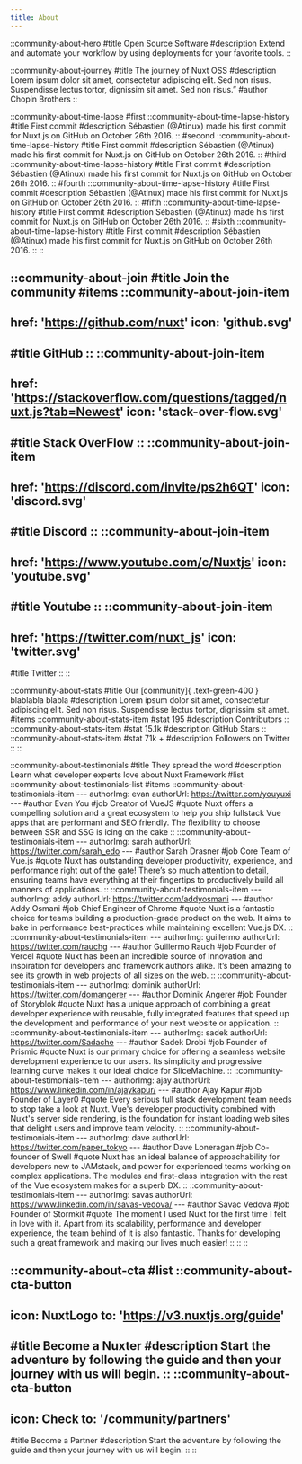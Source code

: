 ```yaml
---
title: About
---
```


::community-about-hero
#title
Open Source Software
#description
Extend and automate your workflow by using deployments for your favorite tools.
::

::community-about-journey
#title
The journey of Nuxt OSS
#description
Lorem ipsum dolor sit amet, consectetur adipiscing elit. Sed non risus. Suspendisse lectus tortor, dignissim sit amet. Sed non risus.”
#author
Chopin Brothers
::

::community-about-time-lapse
#first
  ::community-about-time-lapse-history
  #title
  First commit
  #description
  Sébastien (@Atinux) made his first commit for Nuxt.js on GitHub on October 26th 2016.
  ::
#second
  ::community-about-time-lapse-history
  #title
  First commit
  #description
  Sébastien (@Atinux) made his first commit for Nuxt.js on GitHub on October 26th 2016.
  ::
#third
  ::community-about-time-lapse-history
  #title
  First commit
  #description
  Sébastien (@Atinux) made his first commit for Nuxt.js on GitHub on October 26th 2016.
  ::
#fourth
  ::community-about-time-lapse-history
  #title
  First commit
  #description
  Sébastien (@Atinux) made his first commit for Nuxt.js on GitHub on October 26th 2016.
  ::
#fifth
  ::community-about-time-lapse-history
  #title
  First commit
  #description
  Sébastien (@Atinux) made his first commit for Nuxt.js on GitHub on October 26th 2016.
  ::
#sixth
  ::community-about-time-lapse-history
  #title
  First commit
  #description
  Sébastien (@Atinux) made his first commit for Nuxt.js on GitHub on October 26th 2016.
  ::
::

::community-about-join
#title
Join the community
#items
  ::community-about-join-item
  ---
  href: 'https://github.com/nuxt'
  icon: 'github.svg'
  ---
  #title
  GitHub
  ::
  ::community-about-join-item
  ---
  href: 'https://stackoverflow.com/questions/tagged/nuxt.js?tab=Newest'
  icon: 'stack-over-flow.svg'
  ---
  #title
  Stack OverFlow
  ::
  ::community-about-join-item
  ---
  href: 'https://discord.com/invite/ps2h6QT'
  icon: 'discord.svg'
  ---
  #title
  Discord
  ::
  ::community-about-join-item
  ---
  href: 'https://www.youtube.com/c/Nuxtjs'
  icon: 'youtube.svg'
  ---
  #title
  Youtube
  ::
  ::community-about-join-item
  ---
  href: 'https://twitter.com/nuxt_js'
  icon: 'twitter.svg'
  ---
  #title
  Twitter
  ::
::

::community-about-stats
#title
Our [community]{ .text-green-400 } blablabla blabla
#description
Lorem ipsum dolor sit amet, consectetur adipiscing elit. Sed non risus. Suspendisse lectus tortor, dignissim sit amet.
#items
  ::community-about-stats-item
  #stat
  195
  #description
  Contributors
  ::
  ::community-about-stats-item
  #stat
  15.1k
  #description
  GitHub Stars
  ::
  ::community-about-stats-item
  #stat
  71k +
  #description
  Followers on Twitter
  ::
::

::community-about-testimonials
#title
They spread the word
#description
Learn what developer experts love about Nuxt Framework
#list
  ::community-about-testimonials-list
  #items
    ::community-about-testimonials-item
    ---
    authorImg: evan
    authorUrl: https://twitter.com/youyuxi
    ---
    #author
    Evan You
    #job
    Creator of VueJS
    #quote
    Nuxt offers a compelling solution and a great ecosystem to help you ship fullstack Vue apps that are performant and SEO friendly. The flexibility to choose between SSR and SSG is icing on the cake
    ::
    ::community-about-testimonials-item
    ---
    authorImg: sarah
    authorUrl: https://twitter.com/sarah_edo
    ---
    #author
    Sarah Drasner
    #job
    Core Team of Vue.js
    #quote
    Nuxt has outstanding developer productivity, experience, and performance right out of the gate!
    There’s so much attention to detail, ensuring teams have everything at their fingertips to productively build all manners of applications.
    ::
    ::community-about-testimonials-item
    ---
    authorImg: addy
    authorUrl: https://twitter.com/addyosmani
    ---
    #author
    Addy Osmani
    #job
    Chief Engineer of Chrome
    #quote
    Nuxt is a fantastic choice for teams building a production-grade product on the web. It aims to bake in performance best-practices while maintaining excellent Vue.js DX.
    ::
    ::community-about-testimonials-item
    ---
    authorImg: guillermo
    authorUrl: https://twitter.com/rauchg
    ---
    #author
    Guillermo Rauch
    #job
    Founder of Vercel
    #quote
    Nuxt has been an incredible source of innovation and inspiration for developers and framework authors alike. It’s been amazing to see its growth in web projects of all sizes on the web.
    ::
    ::community-about-testimonials-item
    ---
    authorImg: dominik
    authorUrl: https://twitter.com/domangerer
    ---
    #author
    Dominik Angerer
    #job
    Founder of Storyblok
    #quote
    Nuxt has a unique approach of combining a great developer experience with reusable, fully integrated features that speed up the development and performance of your next website or application.
    ::
    ::community-about-testimonials-item
    ---
    authorImg: sadek
    authorUrl: https://twitter.com/Sadache
    ---
    #author
    Sadek Drobi
    #job
    Founder of Prismic
    #quote
    Nuxt is our primary choice for offering a seamless website development experience to our users. Its simplicity and progressive learning curve makes it our ideal choice for SliceMachine.
    ::
    ::community-about-testimonials-item
    ---
    authorImg: ajay
    authorUrl: https://www.linkedin.com/in/ajaykapur/
    ---
    #author
    Ajay Kapur
    #job
    Founder of Layer0
    #quote
    Every serious full stack development team needs to stop take a look at Nuxt. Vue's developer productivity combined with Nuxt's server side rendering, is the foundation for instant loading web sites that delight users and improve team velocity.
    ::
    ::community-about-testimonials-item
    ---
    authorImg: dave
    authorUrl: https://twitter.com/paper_tokyo
    ---
    #author
    Dave Loneragan
    #job
    Co-founder of Swell
    #quote
    Nuxt has an ideal balance of approachability for developers new to JAMstack, and power for experienced teams working on complex applications. The modules and first-class integration with the rest of the Vue ecosystem makes for a superb DX.
    ::
    ::community-about-testimonials-item
    ---
    authorImg: savas
    authorUrl: https://www.linkedin.com/in/savas-vedova/
    ---
    #author
    Savac Vedova
    #job
    Founder of Stormkit
    #quote
    The moment I used Nuxt for the first time I felt in love with it. Apart from its scalability, performance and developer experience, the team behind of it is also fantastic. Thanks for developing such a great framework and making our lives much easier!
    ::
  ::
::

::community-about-cta
#list
  ::community-about-cta-button
  ---
  icon: NuxtLogo
  to: 'https://v3.nuxtjs.org/guide'
  ---
  #title
  Become a Nuxter
  #description
  Start the adventure by following the guide and then your journey with us will begin.
  ::
  ::community-about-cta-button
  ---
  icon: Check
  to: '/community/partners'
  ---
  #title
  Become a Partner
  #description
  Start the adventure by following the guide and then your journey with us will begin.
  ::
::
